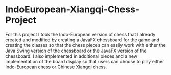 # IndoEuropean-Xiangqi-Chess-Project
For this project I took the Indo-European version of chess that I already created and modified by creating a JavaFX chessboard for the game and creating the classes so that the chess pieces can easily work with either the Java Swing version of the chessboard or the JavaFX version of the chessboard. I also implemented in additional pieces and a new implementation of the board display so that users can choose to play either Indo-European chess or Chinese Xiangqi chess.

